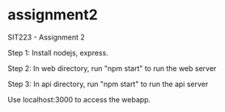 # assignment2
SIT223 - Assignment 2

Step 1: Install nodejs, express.

Step 2: In web directory, run "npm start" to run the web server

Step 3: In api directory, run "npm start" to run the api server

Use localhost:3000 to access the webapp.
